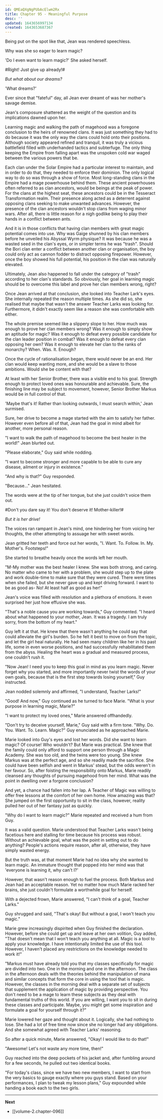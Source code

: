 ```yaml
---
id: QMEaQXgNgPUbAcElwm2Rx
title: Chapter 95 - Meaningful Purpose
desc: ''
updated: 1643656997134
created: 1643653687367
---
```


Being put on the spot like that, Jean was rendered speechless.

Why was she so eager to learn magic?

'Do I even want to learn magic?' She asked herself.

#Right! Just give up already!#

*But what about our dreams?*

'What dreams?'

Ever since that "fateful" day, all Jean ever dreamt of was her mother's savage demise.

Jean's composure shattered as the weight of the question and its implications dawned upon her.

Learning magic and walking the path of magehood was a foregone conclusion to the heirs of renowned clans. It was just something they had to do because it was the only way the clans could hold onto their positions. Although society appeared refined and tranquil, it was truly a vicious battlefield filled with underhanded tactics and subterfuge. The only thing keeping the Empire from falling apart was the unspoken cold war waged between the various powers that be.

Each clan under the Solar Empire had a particular interest to maintain, and in order to do that, they needed to enforce their dominion. The only logical way to do so was through a show of force. Most long-standing clans in the Empire had a mage powerhouse behind them. These ancient powerhouses often referred to as clan ancestors, would be beings at the peak of power. For the clans at the highest seat, these ancestors could be in the Tesseract Transformation realm. Their presence along acted as a deterrent against opposing clans seeking to make unwanted advances. However, the presence of the clan ancestors wouldn't stop clans from waging minor wars. After all, there is little reason for a nigh godlike being to play their hands in a conflict between ants.

And it is in those conflicts that having clan members with great magic potential comes into use. Why was Gaige shunned by his clan members before he unveiled his Abyssal Wyrm physique? It was because he was a wasted seed in the clan's eyes, or in simpler terms he was "trash". Should the Bori clan enter a conflict between another clan or organisation, the boy could only act as cannon fodder to distract opposing firepower. However, once the boy showed his full potential, his position in the clan was naturally elevated.

Ultimately, Jean also happened to fall under the category of "trash" according to her clan's standards. So obviously, her goal in learning magic should be to overcome this label and prove her clan members wrong, right?

Once Jean arrived at that conclusion, she looked into Teacher Lark's eyes. She internally repeated the reason multiple times. As she did so, she realised that maybe that wasn't the answer Teacher Larks was looking for. Furthermore, it didn't exactly seem like a reason she was comfortable with either.

The whole premise seemed like a slippery slope to her. How much was enough to prove her clan members wrong? Was it enough to simply show an aptitude for magic? Was it enough to defeat every possible candidate for the clan leader position in combat? Was it enough to defeat every clan opposing her own? Was it enough to elevate her clan to the ranks of monarchy? When. Was. It. Enough?

Once the cycle of rationalisation began, there would never be an end. Her clan would keep wanting more, and she would be a slave to those ambitions. Would she be content with that?

At least with her Senior Brother, there was a visible end to his goal. Strength enough to protect loved ones was honourable and achievable. Sure, the finishing line may be subject to movement, however, Senior Brother Markus would be in full control of that.

'Maybe that's it! Rather than looking outwards, I must search within,' Jean surmised.

Sure, her drive to become a mage started with the aim to satisfy her father. However even before all of that, Jean had the goal in mind albeit for another, more personal reason.

"I want to walk the path of magehood to become the best healer in the world!" Jean blurted out.

"Please elaborate," Guy said while nodding.

"I want to become stronger and more capable to be able to cure any disease, ailment or injury in existence."

"And why is that?" Guy responded.

"Because..." Jean hesitated.

The words were at the tip of her tongue, but she just couldn't voice them out.

#Don't you dare say it! You don't deserve it! Mother-killer!#

*But it is her drive!*

The voices ran rampant in Jean's mind, one hindering her from voicing her thoughts, the other attempting to assuage her with sweet words.

Jean gritted her teeth and force out her words, "I. Want. To. Follow. In. My. Mother's. Footsteps!"

She started to breathe heavily once the words left her mouth.

"M-My mother was the best healer I knew. She was both strong, and caring. No matter who came to her with a problem, she would step up to the plate and work double-time to make sure that they were cured. There were times when she failed, but she never gave up and kept driving forward. I want to be as good as- No! At least half as good as her!"

Jean's voice was filled with resolution and a plethora of emotions. It even surprised her just how effusive she was.

"That's a noble cause you are working towards," Guy commented. "I heard about what happened to your mother, Jean. It was a tragedy. I am truly sorry, from the bottom of my heart."

Guy left it at that. He knew that there wasn't anything he could say that could alleviate the girl's burden. So he felt it best to move on from the topic, and let the girl heal naturally. He had seen many children like her in his past life, some in even worse positions, and had successfully rehabilitated them from the abyss. Healing the heart was a gradual and measured process, one couldn't rush it.

"Now Jean! I need you to keep this goal in mind as you learn magic. Never forget why you started, and more importantly never twist the words of your own goals, because that is the first step towards losing yourself," Guy instructed.

Jean nodded solemnly and affirmed, "I understand, Teacher Larks!"

"Good! And now," Guy continued as he turned to face Marie. "What is your purpose in learning magic, Marie?"

"I want to protect my loved ones," Marie answered offhandedly.

"Don't try to deceive yourself, Marie," Guy said with a firm tone. "Why. Do. You. Want. To. Learn. Magic?" Guy enunciated as he approached Marie.

Marie looked into Guy's eyes and lost her words. Did she want to learn magic? Of course! Who wouldn't? But Marie was practical. She knew that the family could only afford to support one person through a Magic Academy. She was too old, and the twins were too young. She knew Markus was at the perfect age, and so she readily made the sacrifice. She could have been selfish and went in Markus' stead, but the odds weren't in her favour. So, after foisting the responsibility onto Markus, Marie readily cleansed any thoughts of pursuing magehood from her mind. What was the point in dwelling over a forgone conclusion?

And yet, a chance had fallen into her lap. A Teacher of Magic was willing to offer free lessons at the comfort of her own home. How amazing was that? She jumped on the first opportunity to sit in the class, however, reality pulled her out of her fantasy just as quickly.

"Why do I want to learn magic?" Marie repeated and received a hum from Guy.

It was a valid question. Marie understood that Teacher Larks wasn't being facetious here and stalling for time because his process was robust. Without an achievable goal, what was the point in setting out to do anything? People's actions require reason, after all, otherwise, they have simply wasted energy.

But the truth was, at that moment Marie had no idea why she wanted to learn magic. An immature thought that popped into her mind was that 'everyone is learning it, why can't I?'

However, that wasn't reason enough to fuel the process. Both Markus and Jean had an acceptable reason. Yet no matter how much Marie racked her brains, she just couldn't formulate a worthwhile goal for herself.

With a dejected frown, Marie answered, "I can't think of a goal, Teacher Larks."

Guy shrugged and said, "That's okay! But without a goal, I won't teach you magic."

Marie grew increasingly dispirited when Guy finished the declaration. However, before she could get up and leave at her own volition, Guy added, "That doesn't mean that I won't teach you anything at all. Magic is a tool to apply your knowledge. I have intentionally limited the use of this tool. However, I haven't placed any restrictions on the knowledge needed to work it!"

"Markus must have already told you that my classes specifically for magic are divided into two. One in the morning and one in the afternoon. The class in the afternoon deals with the theories behind the manipulation of mana and similar concepts that form the core in using the tool that is magic. However, the classes in the morning deal with a separate set of subjects that supplement the application of magic by providing perspective. You don't need to be a mage to learn these subjects as they deal with fundamental truths of this world. If you are willing, I want you to sit in during these classes and participate. Maybe, you might get some inspiration and formulate a goal for yourself through it?"

Marie lowered her gaze and thought about it. Logically, she had nothing to lose. She had a lot of free time now since she no longer had any obligations. And she somewhat agreed with Teacher Larks' reasoning.

So after a quick minute, Marie answered, "Okay! I would like to do that!"

"Awesome! Let's not waste any more time, then!"

Guy reached into the deep pockets of his jacket and, after fumbling around for a few seconds, he pulled out two identical books.

"For today's class, since we have two new members, I want to start from the very basics to gauge exactly where you guys stand. Based on your performances, I plan to tweak my lesson plans," Guy expounded while handing a book each to the two girls.

____

**Next**
* [[volume-2.chapter-096]]